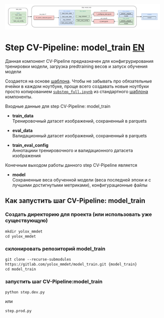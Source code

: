 ![interface model_train_interface.drawio](./imgs/model_train_interface.drawio.png)

# Step CV-Pipeline: model_train [EN](README.md)

Данная компонент CV-Pipeline предназначен для конфигрурирования тренировки модели, загрузка predtraining весов и запуск обучения модели

Создается на основе [шаблона](https://github.com/4-DS/step_template).
Чтобы не забывать про обязательные ячейки в каждом ноутбуке, проще всего создавать новые ноутбуки просто копированием [`substep_full.ipynb`](https://github.com/4-DS/step_template/blob/main/substep_full.ipynb) из стандартного [шаблона](https://github.com/4-DS/step_template) компоненты.

Входные данные для step CV-Pipeline: model_train
- **train_data**     
Тренировочный датасет изображений, сохраненный в parquets

- **eval_data**     
Валидационный датасет изображений, сохраненный в parquets

- **train_eval_config**     
Аннотациии тренировочного и валидационного датасета изображения

Конечным выходом работы данного step CV-Pipeline является
- **model**     
Сохраненные веса обученной модели (веса последней эпохи и с лучшими достигнутыми метриками), конфигурационные файлы

## Как запустить шаг CV-Pipeline: model_train

### Создать директорию для проекта (или использовать уже существующую)
```
mkdir yolox_mmdet
cd yolox_mmdet
```  

### склонировать репозиторий model_train
```
git clone --recurse-submodules https://gitlab.com/yolox_mmdet/model_train.git {model_train}
cd model_train
```  

### запустить шаг CV-Pipeline:model_train
```
python step.dev.py
```  
или
```
step.prod.py
``` 
